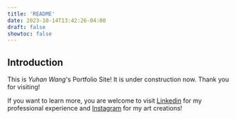 ```yaml
---
title: 'README'
date: 2023-10-14T13:42:26-04:00
draft: false
showtoc: false
---
```


## Introduction

This is *Yuhan Wang*'s Portfolio Site!
It is under construction now.
Thank you for visiting!

If you want to learn more, you are welcome to visit [Linkedin](https://www.linkedin.com/in/yuhan-wang-yw/) for my professional experience and [Instagram](https://www.instagram.com/yaaaarth/) for my art creations!
